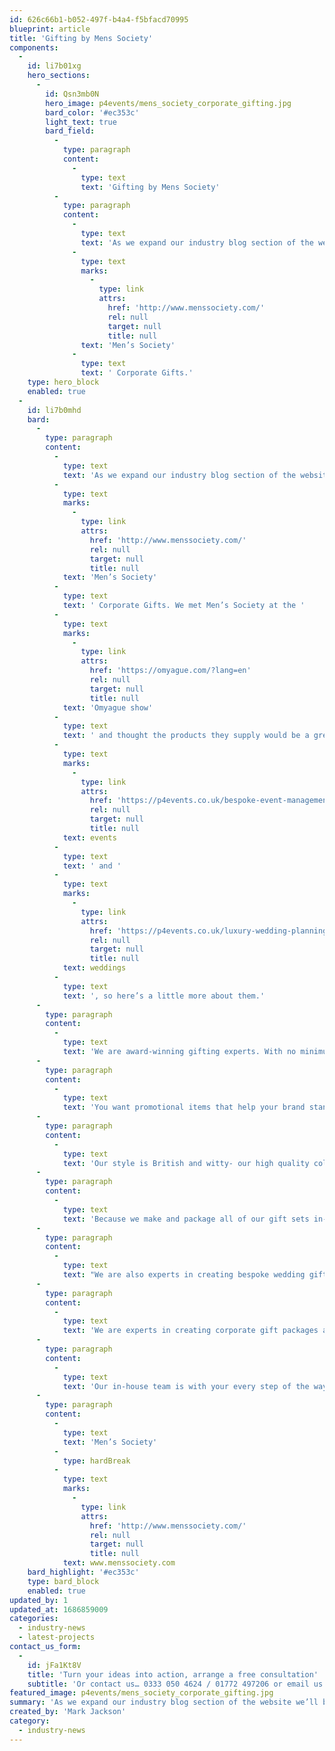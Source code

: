 ```yaml
---
id: 626c66b1-b052-497f-b4a4-f5bfacd70995
blueprint: article
title: 'Gifting by Mens Society'
components:
  -
    id: li7b01xg
    hero_sections:
      -
        id: Qsn3mb0N
        hero_image: p4events/mens_society_corporate_gifting.jpg
        bard_color: '#ec353c'
        light_text: true
        bard_field:
          -
            type: paragraph
            content:
              -
                type: text
                text: 'Gifting by Mens Society'
          -
            type: paragraph
            content:
              -
                type: text
                text: 'As we expand our industry blog section of the website we’ll be getting more of the suppliers we love to write guests blogs, and today it’s the turn of '
              -
                type: text
                marks:
                  -
                    type: link
                    attrs:
                      href: 'http://www.menssociety.com/'
                      rel: null
                      target: null
                      title: null
                text: 'Men’s Society'
              -
                type: text
                text: ' Corporate Gifts.'
    type: hero_block
    enabled: true
  -
    id: li7b0mhd
    bard:
      -
        type: paragraph
        content:
          -
            type: text
            text: 'As we expand our industry blog section of the website we’ll be getting more of the suppliers we love to write guests blogs, and today it’s the turn of '
          -
            type: text
            marks:
              -
                type: link
                attrs:
                  href: 'http://www.menssociety.com/'
                  rel: null
                  target: null
                  title: null
            text: 'Men’s Society'
          -
            type: text
            text: ' Corporate Gifts. We met Men’s Society at the '
          -
            type: text
            marks:
              -
                type: link
                attrs:
                  href: 'https://omyague.com/?lang=en'
                  rel: null
                  target: null
                  title: null
            text: 'Omyague show'
          -
            type: text
            text: ' and thought the products they supply would be a great addition to our '
          -
            type: text
            marks:
              -
                type: link
                attrs:
                  href: 'https://p4events.co.uk/bespoke-event-management/'
                  rel: null
                  target: null
                  title: null
            text: events
          -
            type: text
            text: ' and '
          -
            type: text
            marks:
              -
                type: link
                attrs:
                  href: 'https://p4events.co.uk/luxury-wedding-planning/'
                  rel: null
                  target: null
                  title: null
            text: weddings
          -
            type: text
            text: ', so here’s a little more about them.'
      -
        type: paragraph
        content:
          -
            type: text
            text: 'We are award-winning gifting experts. With no minimums, super fast lead times and personalisation available, we’re the perfect choice for a quirky, unique corporate gift.'
      -
        type: paragraph
        content:
          -
            type: text
            text: 'You want promotional items that help your brand stand out in a crowded marketplace. Something that will inspire a smile, a chuckle and an unexpected delight when they receive it. We’ve been making exciting gift packages since 2012, filling tins with handmade goodies including natural cosmetics and accessories. In short, they are gifts that people really want, and ideal for the person who has everything.'
      -
        type: paragraph
        content:
          -
            type: text
            text: 'Our style is British and witty- our high quality collection of homewares and cosmetics offer a light-hearted alternative to the classic branded notebook or promotional pen. We have alcohol gifts for those who like an evening tipple, travel sets for the jet-setting business person, and grooming gifts for cool dudes. Promotional products that help you make a real impact.'
      -
        type: paragraph
        content:
          -
            type: text
            text: 'Because we make and package all of our gift sets in-house, here in the UK, it’s super simple for us to personalise your business gifts. Using your logo, fonts and colours. This makes the gifts truly bespoke and individual to you, and is a great way to ensure continued brand awareness. We offer a range of options to suit your project needs – from co-branded to fully white labelled. The power of personalisation ensures maximum impact, they’ll remember your brand long after they’ve opened your present.'
      -
        type: paragraph
        content:
          -
            type: text
            text: "We are also experts in creating bespoke wedding gifts, whether you’re looking for a quirky personalised favour, or thank you gifts for the bridal party.\_ Our Groomsman Survival Kit contains everything to keep the day running smoothly, and help your best man keep his cool. We also have beautiful bridesmaid and bride gifts, and of course, survival kits for the stag and hen parties."
      -
        type: paragraph
        content:
          -
            type: text
            text: 'We are experts in creating corporate gift packages and have done so for a wide range of retailers, specialist gifting companies and branding agencies. With over three hundred lines of original gifts to delight your clients, you’re sure to find something perfect for your project. You can choose from our existing range, or we can source items for your to create your own truly bespoke gift.'
      -
        type: paragraph
        content:
          -
            type: text
            text: 'Our in-house team is with your every step of the way throughout- to manage every aspect of the project for you, leaving you to get on with your day-to-day tasks. Our award-winning designers can create beautiful and eye-catching graphics according to your brand guidelines, and you’ll get sign-off every step of the way. Because we create everything in-house, we have great flexibility on what we can produce.'
      -
        type: paragraph
        content:
          -
            type: text
            text: 'Men’s Society'
          -
            type: hardBreak
          -
            type: text
            marks:
              -
                type: link
                attrs:
                  href: 'http://www.menssociety.com/'
                  rel: null
                  target: null
                  title: null
            text: www.menssociety.com
    bard_highlight: '#ec353c'
    type: bard_block
    enabled: true
updated_by: 1
updated_at: 1686859009
categories:
  - industry-news
  - latest-projects
contact_us_form:
  -
    id: jFa1Kt8V
    title: 'Turn your ideas into action, arrange a free consultation'
    subtitle: 'Or contact us… 0333 050 4624 / 01772 497206 or email us: info@p4events.co.uk'
featured_image: p4events/mens_society_corporate_gifting.jpg
summary: 'As we expand our industry blog section of the website we’ll be getting more of the suppliers we love to write guests blogs, and today it’s the turn of Men’s Society Corporate Gifts.'
created_by: 'Mark Jackson'
category:
  - industry-news
---
```

